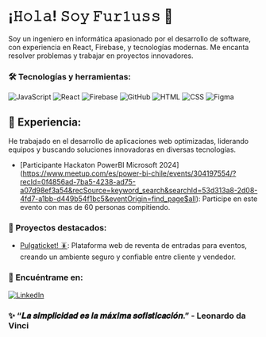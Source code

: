 # ¡𝙷𝚘𝚕𝚊! 𝚂𝚘𝚢 𝙵𝚞𝚛𝟷𝚞𝚜𝚜 👋

Soy un ingeniero en informática apasionado por el desarrollo de software, con experiencia en React, Firebase, y tecnologías modernas. Me encanta resolver problemas y trabajar en proyectos innovadores.

### 🛠️ Tecnologías y herramientas:
![JavaScript](https://img.shields.io/badge/-JavaScript-F7DF1E?style=flat&logo=javascript&logoColor=black)
![React](https://img.shields.io/badge/-React-61DAFB?style=flat&logo=react&logoColor=white)
![Firebase](https://img.shields.io/badge/-Firebase-FFA611?style=flat&logo=firebase&logoColor=white)
![GitHub](https://img.shields.io/badge/-GitHub-181717?style=flat&logo=github&logoColor=white)
![HTML](https://img.shields.io/badge/-HTML-E34F26?style=flat&logo=html5&logoColor=white)
![CSS](https://img.shields.io/badge/-CSS-1572B6?style=flat&logo=css3&logoColor=white)
![Figma](https://img.shields.io/badge/-Figma-F24E1E?style=flat&logo=figma&logoColor=white)


## 💼 Experiencia:
He trabajado en el desarrollo de aplicaciones web optimizadas, liderando equipos y buscando soluciones innovadoras en diversas tecnologías.
- [Participante Hackaton PowerBI Microsoft 2024] (https://www.meetup.com/es/power-bi-chile/events/304197554/?recId=0f4856ad-7ba5-4238-ad75-a07d98ef3a54&recSource=keyword_search&searchId=53d313a8-2d08-4fd7-a1bb-d449b54f1bc5&eventOrigin=find_page$all): Participe en este evento con mas de 60 personas compitiendo. 


### 🌟 Proyectos destacados:
- [Pulgaticket! 🪳](https://github.com/Fur1uss/pulgaticket): Plataforma web de reventa de entradas para eventos, creando un ambiente seguro y confiable entre cliente y vendedor.

### 🔗 Encuéntrame en:
[![LinkedIn](https://img.shields.io/badge/-LinkedIn-blue?style=flat&logo=Linkedin&logoColor=white)](https://www.linkedin.com/in/marcelogaetealv/)

### ✨ “𝑳𝒂 𝒔𝒊𝒎𝒑𝒍𝒊𝒄𝒊𝒅𝒂𝒅 𝒆𝒔 𝒍𝒂 𝒎𝒂́𝒙𝒊𝒎𝒂 𝒔𝒐𝒇𝒊𝒔𝒕𝒊𝒄𝒂𝒄𝒊𝒐́𝒏.” - Leonardo da Vinci
